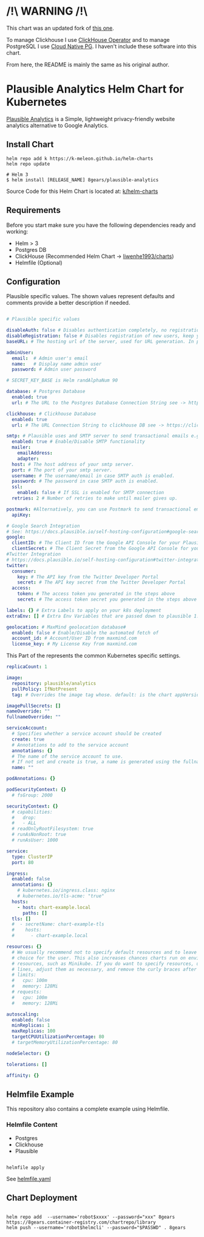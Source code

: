 # /!\ WARNING /!\

This chart was an updated fork of [this one](https://github.com/8gears/plausible-analytics-helm-chart).

To manage Clickhouse I use [ClickHouse Operator](https://github.com/Altinity/clickhouse-operator/tree/master/deploy/helm) and to manage PostgreSQL I use [Cloud Native PG](https://github.com/cloudnative-pg/charts).
I haven't include these software into this chart.

From here, the README is mainly the same as his original author.


# Plausible Analytics Helm Chart for Kubernetes
 
[Plausible Analytics][] is a Simple, lightweight privacy-friendly website analytics  alternative to Google Analytics.
 

## Install Chart

```shell script
helm repo add k https://k-meleon.github.io/helm-charts
helm repo update

# Helm 3
$ helm install [RELEASE_NAME] 8gears/plausible-analytics
```
 
Source Code for this Helm Chart is located at: [k/helm-charts](https://k-meleon.github.io/helm-charts)


## Requirements

Before you start make sure you have the following dependencies ready and working: 

- Helm > 3
- Postgres DB
- ClickHouse (Recommended Helm Chart -> [liwenhe1993/charts][])
- Helmfile (Optional)

## Configuration

Plausible specific values.
The shown values represent defaults and comments provide a better description if needed. 

```yaml

# Plausible specific values

disableAuth: false # Disables authentication completely, no registration, login will be shown.
disableRegistration: false # Disables registration of new users, keep your admin credentials handy ;)
baseURL: # The hosting url of the server, used for URL generation. In production systems, this should be your ingress host.

adminUser:
  email:  # Admin user's email
  name:   # Display name admin user
  password: # Admin user password

# SECRET_KEY_BASE is Helm randAlphaNum 90

database: # Postgres Database
  enabled: true
  url: # The URL to the Postgres Database Connection String see -> https://www.postgresql.org/docs/current/libpq-connect.html#LIBPQ-CONNSTRING

clickhouse: # Clickhouse Database
  enabled: true
  url: # The URL Connection String to clickhouse DB see -> https://clickhouse.tech/docs/en/interfaces/http/

smtp: # Plausible uses and SMTP server to send transactional emails e.g. account activation, password reset, weekly reports, etc.
  enabled: true # Enable/Disable SMTP functionality
  mailer:
    emailAddress:
    adapter:
  host: # The host address of your smtp server.
  port: # The port of your smtp server.
  username: # The username/email in case SMTP auth is enabled.
  password: # The password in case SMTP auth is enabled.
  ssl:
    enabled: false # If SSL is enabled for SMTP connection
  retries: 2 # Number of retries to make until mailer gives up.

postmark: #Alternatively, you can use Postmark to send transactional emails. In this case, use the following parameters:
  apiKey:

# Google Search Integration
# See: https://docs.plausible.io/self-hosting-configuration#google-search-integration
google:
  clientID: # The Client ID from the Google API Console for your Plausible Analytics project
  clientSecret: # The Client Secret from the Google API Console for your Plausible Analytics project
#Twitter Integration
# https://docs.plausible.io/self-hosting-configuration#twitter-integration
twitter:
  consumer:
    key: # The API key from the Twitter Developer Portal
    secret: # The API key secret from the Twitter Developer Portal
  access:
    token: # The access token you generated in the steps above
    secret: # The access token secret you generated in the steps above

labels: {} # Extra Labels to apply on your k8s deployment
extraEnv: [] # Extra Env Variables that are passed down to plausible 1:1

geolocation: # MaxMind geolocation database#
  enabled: false # Enable/Disable the automated fetch of
  account_id: # Account/User ID from maxmind.com
  license_key: # My License Key from maxmind.com

```

This Part of the represents the common Kubernetes specific settings. 

```yaml
replicaCount: 1

image:
  repository: plausible/analytics
  pullPolicy: IfNotPresent
  tag: # Overrides the image tag whose. default: is the chart appVersion.

imagePullSecrets: []
nameOverride: ""
fullnameOverride: ""

serviceAccount:
  # Specifies whether a service account should be created
  create: true
  # Annotations to add to the service account
  annotations: {}
  # The name of the service account to use.
  # If not set and create is true, a name is generated using the fullname template
  name: ""

podAnnotations: {}

podSecurityContext: {}
  # fsGroup: 2000

securityContext: {}
  # capabilities:
  #   drop:
  #   - ALL
  # readOnlyRootFilesystem: true
  # runAsNonRoot: true
  # runAsUser: 1000

service:
  type: ClusterIP
  port: 80

ingress:
  enabled: false
  annotations: {}
    # kubernetes.io/ingress.class: nginx
    # kubernetes.io/tls-acme: "true"
  hosts:
    - host: chart-example.local
      paths: []
  tls: []
  #  - secretName: chart-example-tls
  #    hosts:
  #      - chart-example.local

resources: {}
  # We usually recommend not to specify default resources and to leave this as a conscious
  # choice for the user. This also increases chances charts run on environments with little
  # resources, such as Minikube. If you do want to specify resources, uncomment the following
  # lines, adjust them as necessary, and remove the curly braces after 'resources:'.
  # limits:
  #   cpu: 100m
  #   memory: 128Mi
  # requests:
  #   cpu: 100m
  #   memory: 128Mi

autoscaling:
  enabled: false
  minReplicas: 1
  maxReplicas: 100
  targetCPUUtilizationPercentage: 80
  # targetMemoryUtilizationPercentage: 80

nodeSelector: {}

tolerations: []

affinity: {}
```

## Helmfile Example

This repository also contains a complete example using Helmfile.

### Helmfile Content

- Postgres 
- Clickhouse
- Plausible

```shell script

helmfile apply

```

See [helmfile.yaml](https://github.com/8gears/plausible-analytics-helm-chart/blob/main/helmfile.yaml) 



## Chart Deployment


```shell script

helm repo add  --username='robot$xxxx' --password="xxx" 8gears https://8gears.container-registry.com/chartrepo/library 
helm push --username='robot$helmcli' --password="$PASSWD" . 8gears

```



[Plausible Analytics]: https://github.com/plausible/analytics
[liwenhe1993/charts]: https://github.com/liwenhe1993/charts
